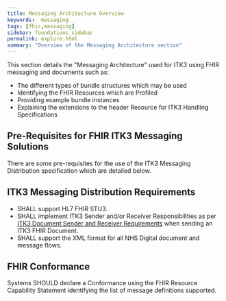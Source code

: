 ```yaml
---
title: Messaging Architecture Overview
keywords:  messaging
tags: [fhir,messaging]
sidebar: foundations_sidebar
permalink: explore.html
summary: "Overview of the Messaging Architecture section"
---
```




This section details the "Messaging Architecture" used for ITK3 using FHIR messaging and documents such as: 

- The different types of bundle structures which may be used
- Identifying the FHIR Resources which are Profiled
- Providing example bundle instances
- Explaining the extensions to the header Resource for ITK3 Handling Specifications

## Pre-Requisites for FHIR ITK3 Messaging Solutions ##

There are some pre-requisites for the use of the ITK3 Messaging Distribution specification which are detailed below.

## ITK3 Messaging Distribution Requirements ##

- SHALL support HL7 FHIR STU3.
- SHALL implement ITK3 Sender and/or Receiver Responsibilities as per [ITK3 Document Sender and Receiver Requirements](explore_snd&rec_req.html) when sending an ITK3 FHIR Document.
- SHALL support the XML format for all NHS Digital document and message flows.

## FHIR Conformance ##

Systems SHOULD declare a Conformance using the FHIR Resource Capability Statement identifying the list of message definitions supported.

